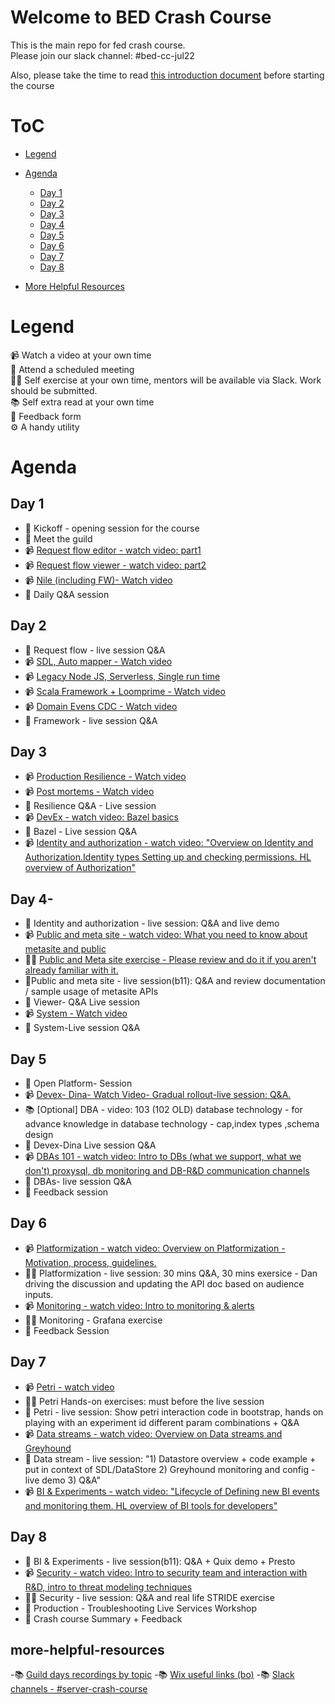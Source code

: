 # Welcome to BED Crash Course

This is the main repo for fed crash course.\
Please join our slack channel: #bed-cc-jul22

Also, please take the time to read [this introduction document]() before starting the course

# ToC
* [Legend](#legend)
* [Agenda](#agenda)
    * [Day 1](#day-1)
    * [Day 2](#day-2)
    * [Day 3](#day-3)
    * [Day 4](#day-4)
    * [Day 5](#day-5)
    * [Day 6](#day-6)
    * [Day 7](#day-7)
    * [Day 8](#day-8)

* [More Helpful Resources](#more-helpful-resources)

# Legend

📹 Watch a video at your own time\
📅 Attend a scheduled meeting\
🧑‍💻 Self exercise at your own time, mentors will be available via Slack. Work should be submitted.\
📚 Self extra read at your own time\
📝 Feedback form\
⚙️ A handy utility

# Agenda

## Day 1

- 📅 Kickoff - opening session for the course
- 📅 Meet the guild
- 📹 [Request flow editor - watch video: part1]()
- 📹 [Request flow viewer - watch video: part2]()
- 📹 [Nile (including FW)- Watch video]()
- 📅 Daily Q&A session


## Day 2

- 📅 Request flow - live session Q&A
- 📹 [SDL, Auto mapper - Watch video]()
- 📹 [Legacy Node JS, Serverless, Single run time]()
- 📹 [Scala Framework + Loomprime - Watch video]()
- 📹 [Domain Evens CDC - Watch video]()
- 📅 Framework - live session Q&A

## Day 3

- 📹 [Production Resilience - Watch video]()
- 📹 [Post mortems - Watch video]()
- 📅 Resilience Q&A - Live session
- 📹 [DevEx - watch video: Bazel basics]()
- 📅 Bazel - Live session Q&A
- 📹 [Identity and authorization - watch video: "Overview on Identity and Authorization.Identity types Setting up and checking permissions. HL overview of Authorization"]()

## Day 4-

- 📅 Identity and authorization - live session: Q&A and live demo
- 📹 [Public and meta site - watch video: What you need to know about metasite and public]()
- 🧑‍💻 [Public and Meta site exercise - Please review and do it if you aren't already familiar with it.]()
- 📅Public and meta site - live session(b11): Q&A and review documentation / sample usage of metasite APIs
- 📅 Viewer- Q&A Live session
- 📹 [System - Watch video]()
- 📅 System-Live session Q&A


## Day 5 

- 📅 Open Platform- Session
- 📹 [Devex- Dina- Watch Video- Gradual rollout-live session:  Q&A.]()
- 📚 [Optional] DBA - video: 103 (102 OLD) database technology  - for advance knowledge in database technology - cap,index types ,schema design
- 📅 Devex-Dina Live session Q&A
- 📹 [DBAs 101 - watch video: Intro to DBs (what we support, what we don't) proxysql, db monitoring and DB-R&D communication channels]()
- 📅 DBAs- live session Q&A
- 📅 Feedback session


## Day 6

- 📹 [Platformization - watch video: Overview on Platformization - Motivation, process, guidelines.]()
- 🧑‍💻 Platformization - live session: 30 mins Q&A, 30 mins exersice - Dan driving the discussion and updating the API doc based on audience inputs.
- 📹 [Monitoring - watch video: Intro to monitoring & alerts]()
- 🧑‍💻 Monitoring - Grafana exercise
- 📅 Feedback Session


## Day 7

- 📹 [Petri - watch video]()
- 🧑‍💻 Petri Hands-on exercises: must before the live session
- 📅 Petri - live session: Show petri interaction code in bootstrap, hands on playing with an experiment id different param combinations + Q&A
- 📹 [Data streams - watch video: Overview on Data streams and Greyhound]()
- 📅 Data stream - live session: "1) Datastore overview + code example + put in context of SDL/DataStore 2) Greyhound monitoring and config - live demo 3) Q&A"
- 📹 [BI & Experiments - watch video: "Lifecycle of Defining new BI events and monitoring them. HL overview of BI tools for developers"]()


## Day 8

- 📅 BI & Experiments - live session(b11): Q&A  + Quix demo + Presto
- 📹 [Security - watch video: Intro to security team and interaction with R&D, intro to threat modeling techniques]()
- 🧑‍💻 Security - live session: Q&A and real life STRIDE exercise
- 📅 Production - Troubleshooting Live Services Workshop
- 📅 Crash course Summary + Feedback

## more-helpful-resources
-📚 [Guild days recordings by topic]()
-📚 [Wix useful links (bo)]()
-📚 [Slack channels - #server-crash-course]()